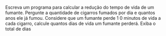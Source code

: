 Escreva um programa para calcular a redução do tempo de vida de um fumante.
Pergunte a quantidade de cigarros fumados por dia e quantos anos ele já fumou.
Considere que um fumante perde 1 0 minutos de vida a cada cigarro, calcule quantos dias de vida um fumante perderá.
Exiba o total de dias
